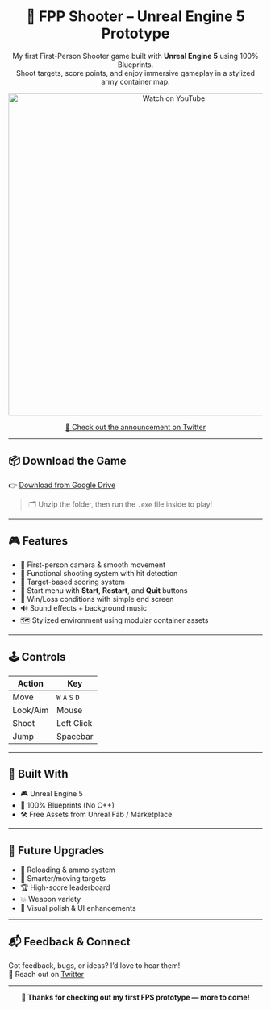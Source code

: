 <h1 align="center">🎯 FPP Shooter – Unreal Engine 5 Prototype</h1>

<p align="center">
  My first First-Person Shooter game built with <strong>Unreal Engine 5</strong> using 100% Blueprints.<br>
  Shoot targets, score points, and enjoy immersive gameplay in a stylized army container map.
</p>

<p align="center">
  <a href="https://youtu.be/i4vL4dlcDqA"><img src="https://img.youtube.com/vi/i4vL4dlcDqA/0.jpg" alt="Watch on YouTube" width="640"></a>
</p>

<p align="center">
  <a href="https://x.com/NitinDave77/status/1945322943782797334">📢 Check out the announcement on Twitter</a>
</p>

---

## 📦 Download the Game

👉 [Download from Google Drive](https://drive.google.com/drive/folders/1JAYR6e_Uw-0A6Kk46FNtbfnJh35i4xVE?usp=sharing)  

> 🗂️ Unzip the folder, then run the `.exe` file inside to play!

---

## 🎮 Features

- 🎯 First-person camera & smooth movement  
- 🔫 Functional shooting system with hit detection  
- 🧠 Target-based scoring system  
- 🧾 Start menu with **Start**, **Restart**, and **Quit** buttons  
- 🏁 Win/Loss conditions with simple end screen  
- 🔊 Sound effects + background music  
- 🗺️ Stylized environment using modular container assets  

---

## 🕹️ Controls

| Action       | Key         |
|--------------|-------------|
| Move         | `W` `A` `S` `D` |
| Look/Aim     | Mouse       |
| Shoot        | Left Click  |
| Jump         | Spacebar    |

---

## 🚀 Built With

- 🎮 Unreal Engine 5  
- 🧩 100% Blueprints (No C++)  
- 🛠️ Free Assets from Unreal Fab / Marketplace  

---

## 🧠 Future Upgrades

- 🔁 Reloading & ammo system  
- 🧠 Smarter/moving targets  
- 🏆 High-score leaderboard  
- 💥 Weapon variety  
- 🎨 Visual polish & UI enhancements  

---

## 📬 Feedback & Connect

Got feedback, bugs, or ideas? I’d love to hear them!  
📩 Reach out on [Twitter](https://x.com/NitinDave77)

---

<p align="center"><b>🎉 Thanks for checking out my first FPS prototype — more to come!</b></p>
